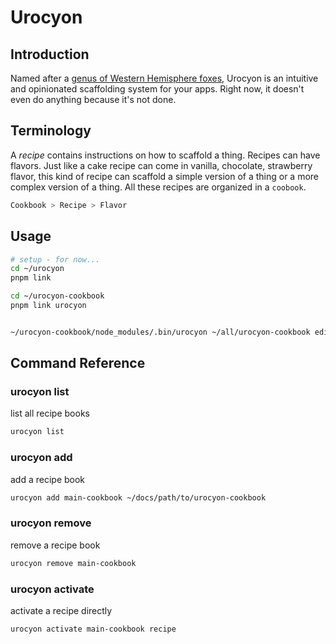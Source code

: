 # Urocyon

## Introduction

Named after a [genus of Western Hemisphere foxes](https://en.wikipedia.org/wiki/Urocyon), Urocyon is an intuitive and opinionated scaffolding system for your apps. Right now, it doesn't even do anything because it's not done.

## Terminology

A *recipe* contains instructions on how to scaffold a thing. Recipes can have flavors. Just like a cake recipe can come in vanilla, chocolate, strawberry flavor, this kind of recipe can scaffold a simple version of a thing or a more complex version of a thing. All these recipes are organized in a `coobook`.

```js
Cookbook > Recipe > Flavor
```

## Usage

```sh
# setup - for now...
cd ~/urocyon
pnpm link

cd ~/urocyon-cookbook
pnpm link urocyon


~/urocyon-cookbook/node_modules/.bin/urocyon ~/all/urocyon-cookbook editorconfig
```

## Command Reference

### urocyon list

list all recipe books

```sh
urocyon list
```

### urocyon add

add a recipe book

```sh
urocyon add main-cookbook ~/docs/path/to/urocyon-cookbook
```

### urocyon remove

remove a recipe book

```sh
urocyon remove main-cookbook
```


### urocyon activate

activate a recipe directly

```sh
urocyon activate main-cookbook recipe
```
